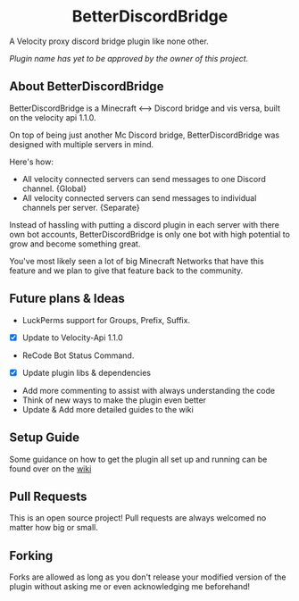 <h1 align="center">BetterDiscordBridge</h1>

A Velocity proxy discord bridge plugin like none other.

*Plugin name has yet to be approved by the owner of this project.*

## About BetterDiscordBridge

BetterDiscordBridge is a Minecraft <--> Discord bridge and vis versa, built on the velocity api 1.1.0.

On top of being just another Mc Discord bridge, BetterDiscordBridge was designed with multiple servers in mind.

Here's how:
- All velocity connected servers can send messages to one Discord channel. {Global}
- All velocity connected servers can send messages to individual channels per server. {Separate}

Instead of hassling with putting a discord plugin in each server with there own bot accounts,
BetterDiscordBridge is only one bot with high potential to grow and become something great. 

You've most likely seen a lot of big Minecraft Networks that have this feature and we plan
to give that feature back to the community.


## Future plans & Ideas

- LuckPerms support for Groups, Prefix, Suffix.
- [x] Update to Velocity-Api 1.1.0
- ReCode Bot Status Command.
- [x] Update plugin libs & dependencies
- Add more commenting to assist with always understanding the code
- Think of new ways to make the plugin even better
- Update & Add more detailed guides to the wiki

## Setup Guide

Some guidance on how to get the plugin all set up and running can be found over on the [wiki](https://github.com/Bennyboy1695/BetterDiscordBridge/wiki/Setup)


## Pull Requests
This is an open source project!
Pull requests are always welcomed no matter how big or small.



## Forking

Forks are allowed as long as you don't release your modified version of the plugin without asking me or even acknowledging me beforehand!
